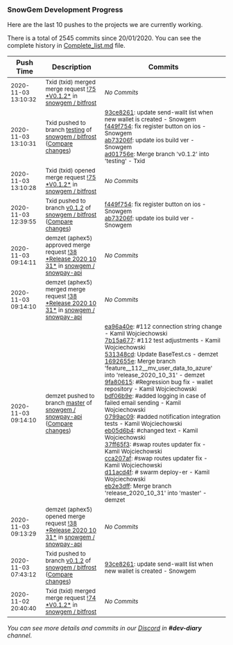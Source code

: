 
### SnowGem Development Progress

Here are the last 10 pushes to the projects we are currently working.

There is a total of 2545 commits since 20/01/2020. You can see the complete history in
 [Complete_list.md](Complete_list.md) file.

| Push Time | Description | Commits |
| --- | --- | --- |
| <sub>2020-11-03 13:10:32</sub> | <sub>Txid (txid) merged merge request [\!75 \*V0\.1\.2\*](https://gitlab.com/snowgem/bitfrost/-/merge_requests/75) in [snowgem / bitfrost](https://gitlab.com/snowgem/bitfrost)</sub> | <sub>_No Commits_</sub> |
| <sub>2020-11-03 13:10:31</sub> | <sub>Txid pushed to branch [testing](https://gitlab.com/snowgem/bitfrost/commits/testing) of [snowgem / bitfrost](https://gitlab.com/snowgem/bitfrost) ([Compare changes](https://gitlab.com/snowgem/bitfrost/compare/b53d6dce2e589467028e8f8a572cebafb1652fed...ad01756e3df8a3a6827f85c43d7f82be6f5d14e5))</sub> | <sub>[93ce8261](https://gitlab.com/snowgem/bitfrost/-/commit/93ce8261a65633244d3e1711d1fc9f41d6fd3e00): update send-wallt list when new wallet is created - Snowgem<br>[f449f754](https://gitlab.com/snowgem/bitfrost/-/commit/f449f754dae434816723ecce1f6b4300c32ef6e1): fix register button on ios - Snowgem<br>[ab73206f](https://gitlab.com/snowgem/bitfrost/-/commit/ab73206f6756a5bce7494258a9f8e7fc129a9a91): update ios build ver - Snowgem<br>[ad01756e](https://gitlab.com/snowgem/bitfrost/-/commit/ad01756e3df8a3a6827f85c43d7f82be6f5d14e5): Merge branch 'v0.1.2' into 'testing' - Txid</sub> |
| <sub>2020-11-03 13:10:28</sub> | <sub>Txid (txid) opened merge request [\!75 \*V0\.1\.2\*](https://gitlab.com/snowgem/bitfrost/-/merge_requests/75) in [snowgem / bitfrost](https://gitlab.com/snowgem/bitfrost)</sub> | <sub>_No Commits_</sub> |
| <sub>2020-11-03 12:39:55</sub> | <sub>Txid pushed to branch [v0\.1\.2](https://gitlab.com/snowgem/bitfrost/commits/v0.1.2) of [snowgem / bitfrost](https://gitlab.com/snowgem/bitfrost) ([Compare changes](https://gitlab.com/snowgem/bitfrost/compare/93ce8261a65633244d3e1711d1fc9f41d6fd3e00...ab73206f6756a5bce7494258a9f8e7fc129a9a91))</sub> | <sub>[f449f754](https://gitlab.com/snowgem/bitfrost/-/commit/f449f754dae434816723ecce1f6b4300c32ef6e1): fix register button on ios - Snowgem<br>[ab73206f](https://gitlab.com/snowgem/bitfrost/-/commit/ab73206f6756a5bce7494258a9f8e7fc129a9a91): update ios build ver - Snowgem</sub> |
| <sub>2020-11-03 09:14:11</sub> | <sub>demzet (aphex5) approved merge request [\!38 \*Release 2020 10 31\*](https://gitlab.com/snowgem/snowpay-api/-/merge_requests/38) in [snowgem / snowpay\-api](https://gitlab.com/snowgem/snowpay-api)</sub> | <sub>_No Commits_</sub> |
| <sub>2020-11-03 09:14:10</sub> | <sub>demzet (aphex5) merged merge request [\!38 \*Release 2020 10 31\*](https://gitlab.com/snowgem/snowpay-api/-/merge_requests/38) in [snowgem / snowpay\-api](https://gitlab.com/snowgem/snowpay-api)</sub> | <sub>_No Commits_</sub> |
| <sub>2020-11-03 09:14:10</sub> | <sub>demzet pushed to branch [master](https://gitlab.com/snowgem/snowpay-api/commits/master) of [snowgem / snowpay\-api](https://gitlab.com/snowgem/snowpay-api) ([Compare changes](https://gitlab.com/snowgem/snowpay-api/compare/4ba96a35ddce465ddf50693eacbce77f045fa09b...eb2e3dff1ae0e130fdb15af4eb34e83c7ba2015c))</sub> | <sub>[ea96a40e](https://gitlab.com/snowgem/snowpay-api/-/commit/ea96a40e88a21550a54a760ed6fc132f638ce25b): #112 connection string change - Kamil Wojciechowski<br>[7b15a677](https://gitlab.com/snowgem/snowpay-api/-/commit/7b15a677855d179e37802fcc804025f84127b32b): #112 test adjustments - Kamil Wojciechowski<br>[531348cd](https://gitlab.com/snowgem/snowpay-api/-/commit/531348cd8f4440406d26d48e433adbb52ed28520): Update BaseTest.cs - demzet<br>[1692655e](https://gitlab.com/snowgem/snowpay-api/-/commit/1692655ea096c519bf944bbc04f3b1e8ad388b02): Merge branch 'feature__112__mv_user_data_to_azure' into 'release_2020_10_31' - demzet<br>[9fa80615](https://gitlab.com/snowgem/snowpay-api/-/commit/9fa80615ab1c59d15dda32f44298db31ce51447d): #Regression bug fix - wallet repository - Kamil Wojciechowski<br>[bdf06b9e](https://gitlab.com/snowgem/snowpay-api/-/commit/bdf06b9e72a13956b70c2c38bd54ae7252e7970f): #added logging in case of failed email sending - Kamil Wojciechowski<br>[0799ac09](https://gitlab.com/snowgem/snowpay-api/-/commit/0799ac0921c0720a9cb9451da4e2e85763c919bd): #added notification integration tests - Kamil Wojciechowski<br>[eb05d6b4](https://gitlab.com/snowgem/snowpay-api/-/commit/eb05d6b4ef634d271f045336262af275df8dbdfb): #changed text - Kamil Wojciechowski<br>[37ff65f3](https://gitlab.com/snowgem/snowpay-api/-/commit/37ff65f330140dd28b44c21a75bd254959052276): #swap routes updater fix - Kamil Wojciechowski<br>[cca207af](https://gitlab.com/snowgem/snowpay-api/-/commit/cca207af1725a484802bdcd4e71ee5f5f12f5ae7): #swap routes updater fix - Kamil Wojciechowski<br>[d11acd4f](https://gitlab.com/snowgem/snowpay-api/-/commit/d11acd4fbeba286aacec9a701a0beb3fc5d58aa3): # swarm deploy-er - Kamil Wojciechowski<br>[eb2e3dff](https://gitlab.com/snowgem/snowpay-api/-/commit/eb2e3dff1ae0e130fdb15af4eb34e83c7ba2015c): Merge branch 'release_2020_10_31' into 'master' - demzet</sub> |
| <sub>2020-11-03 09:13:29</sub> | <sub>demzet (aphex5) opened merge request [\!38 \*Release 2020 10 31\*](https://gitlab.com/snowgem/snowpay-api/-/merge_requests/38) in [snowgem / snowpay\-api](https://gitlab.com/snowgem/snowpay-api)</sub> | <sub>_No Commits_</sub> |
| <sub>2020-11-03 07:43:12</sub> | <sub>Txid pushed to branch [v0\.1\.2](https://gitlab.com/snowgem/bitfrost/commits/v0.1.2) of [snowgem / bitfrost](https://gitlab.com/snowgem/bitfrost) ([Compare changes](https://gitlab.com/snowgem/bitfrost/compare/2bd07f0ee0d29a44b5e50b22ea5bcbb1142cb785...93ce8261a65633244d3e1711d1fc9f41d6fd3e00))</sub> | <sub>[93ce8261](https://gitlab.com/snowgem/bitfrost/-/commit/93ce8261a65633244d3e1711d1fc9f41d6fd3e00): update send-wallt list when new wallet is created - Snowgem</sub> |
| <sub>2020-11-02 20:40:40</sub> | <sub>Txid (txid) merged merge request [\!74 \*V0\.1\.2\*](https://gitlab.com/snowgem/bitfrost/-/merge_requests/74) in [snowgem / bitfrost](https://gitlab.com/snowgem/bitfrost)</sub> | <sub>_No Commits_</sub> |

_You can see more details and commits in our [Discord](https://discord.gg/zumGnbg) in **#dev-diary** channel._
